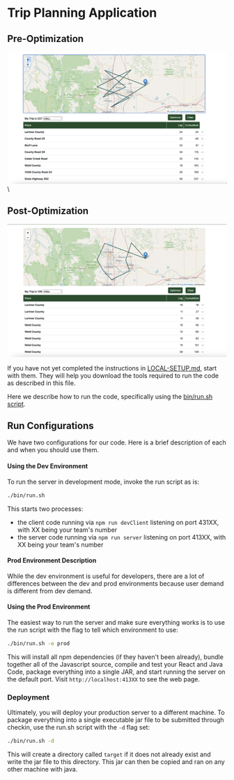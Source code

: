 # Trip Planning Application

## Pre-Optimization
![Image Description](https://github.com/davidjriva/Trip_Planner/raw/main/README_Images/Screenshot%202023-12-14%20at%2012.53.51%20PM.png)\

## Post-Optimization
![abc](https://github.com/davidjriva/Trip_Planner/blob/main/README_Images/Screenshot%202023-12-14%20at%2012.54.06%20PM.png)

If you have not yet completed the instructions in [LOCAL-SETUP.md](./LOCAL-SETUP.md), start with them. They will help you download the tools required
to run the code as described in this file.

Here we describe how to run the code, specifically using the [bin/run.sh script](./bin/run.sh).

## Run Configurations

We have two configurations for our code. Here is a brief description of each and when you should use them.

#### Using the Dev Environment
To run the server in development mode, invoke the run script as is:

```bash
./bin/run.sh
```

This starts two processes:
* the client code running via `npm run devClient` listening on port 431XX, with XX being your team's number
* the server code running via `npm run server` listening on port 413XX, with XX being your team's number 

#### Prod Environment Description

While the dev environment is useful for developers, there are a lot of differences between
the dev and prod environments because user demand is different from dev demand.

#### Using the Prod Environment
The easiest way to run the server and make sure everything works is to use the
run script with the flag to tell which environment to use:

```bash
./bin/run.sh -e prod
```

This will install all npm dependencies (if they haven't been already), bundle
together all of the Javascript source, compile and test your React and Java Code, package
everything into a single JAR, and start running the server on the default port. Visit `http://localhost:413XX` 
to see the web page.

### Deployment

Ultimately, you will deploy your production server to a different machine. To
package everything into a single executable jar file to be submitted through
checkin, use the run.sh script with the `-d` flag set:

```bash
./bin/run.sh -d
```

This will create a directory called `target` if it does not already exist and
write the jar file to this directory. This jar can then be copied and ran on 
any other machine with java.

